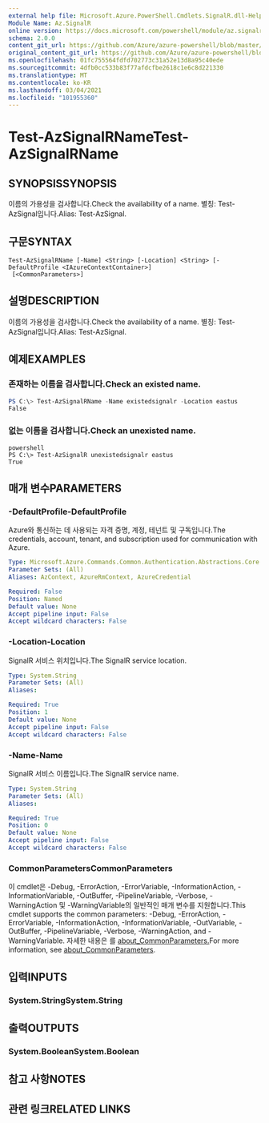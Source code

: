 ```yaml
---
external help file: Microsoft.Azure.PowerShell.Cmdlets.SignalR.dll-Help.xml
Module Name: Az.SignalR
online version: https://docs.microsoft.com/powershell/module/az.signalr/test-azsignalrname
schema: 2.0.0
content_git_url: https://github.com/Azure/azure-powershell/blob/master/src/SignalR/SignalR/help/Test-AzSignalRName.md
original_content_git_url: https://github.com/Azure/azure-powershell/blob/master/src/SignalR/SignalR/help/Test-AzSignalRName.md
ms.openlocfilehash: 01fc755564fdfd702773c31a52e13d8a95c40ede
ms.sourcegitcommit: 4dfb0cc533b83f77afdcfbe2618c1e6c8d221330
ms.translationtype: MT
ms.contentlocale: ko-KR
ms.lasthandoff: 03/04/2021
ms.locfileid: "101955360"
---
```

# <span data-ttu-id="7b1ef-101">Test-AzSignalRName</span><span class="sxs-lookup"><span data-stu-id="7b1ef-101">Test-AzSignalRName</span></span>

## <span data-ttu-id="7b1ef-102">SYNOPSIS</span><span class="sxs-lookup"><span data-stu-id="7b1ef-102">SYNOPSIS</span></span>
<span data-ttu-id="7b1ef-103">이름의 가용성을 검사합니다.</span><span class="sxs-lookup"><span data-stu-id="7b1ef-103">Check the availability of a name.</span></span> <span data-ttu-id="7b1ef-104">별칭: Test-AzSignal입니다.</span><span class="sxs-lookup"><span data-stu-id="7b1ef-104">Alias: Test-AzSignal.</span></span>

## <span data-ttu-id="7b1ef-105">구문</span><span class="sxs-lookup"><span data-stu-id="7b1ef-105">SYNTAX</span></span>

```
Test-AzSignalRName [-Name] <String> [-Location] <String> [-DefaultProfile <IAzureContextContainer>]
 [<CommonParameters>]
```

## <span data-ttu-id="7b1ef-106">설명</span><span class="sxs-lookup"><span data-stu-id="7b1ef-106">DESCRIPTION</span></span>
<span data-ttu-id="7b1ef-107">이름의 가용성을 검사합니다.</span><span class="sxs-lookup"><span data-stu-id="7b1ef-107">Check the availability of a name.</span></span> <span data-ttu-id="7b1ef-108">별칭: Test-AzSignal입니다.</span><span class="sxs-lookup"><span data-stu-id="7b1ef-108">Alias: Test-AzSignal.</span></span>

## <span data-ttu-id="7b1ef-109">예제</span><span class="sxs-lookup"><span data-stu-id="7b1ef-109">EXAMPLES</span></span>

### <span data-ttu-id="7b1ef-110">존재하는 이름을 검사합니다.</span><span class="sxs-lookup"><span data-stu-id="7b1ef-110">Check an existed name.</span></span>
```powershell
PS C:\> Test-AzSignalRName -Name existedsignalr -Location eastus
False
```

### <span data-ttu-id="7b1ef-111">없는 이름을 검사합니다.</span><span class="sxs-lookup"><span data-stu-id="7b1ef-111">Check an unexisted name.</span></span>
```
powershell
PS C:\> Test-AzSignalR unexistedsignalr eastus
True
```

## <span data-ttu-id="7b1ef-112">매개 변수</span><span class="sxs-lookup"><span data-stu-id="7b1ef-112">PARAMETERS</span></span>

### <span data-ttu-id="7b1ef-113">-DefaultProfile</span><span class="sxs-lookup"><span data-stu-id="7b1ef-113">-DefaultProfile</span></span>
<span data-ttu-id="7b1ef-114">Azure와 통신하는 데 사용되는 자격 증명, 계정, 테넌트 및 구독입니다.</span><span class="sxs-lookup"><span data-stu-id="7b1ef-114">The credentials, account, tenant, and subscription used for communication with Azure.</span></span>

```yaml
Type: Microsoft.Azure.Commands.Common.Authentication.Abstractions.Core.IAzureContextContainer
Parameter Sets: (All)
Aliases: AzContext, AzureRmContext, AzureCredential

Required: False
Position: Named
Default value: None
Accept pipeline input: False
Accept wildcard characters: False
```

### <span data-ttu-id="7b1ef-115">-Location</span><span class="sxs-lookup"><span data-stu-id="7b1ef-115">-Location</span></span>
<span data-ttu-id="7b1ef-116">SignalR 서비스 위치입니다.</span><span class="sxs-lookup"><span data-stu-id="7b1ef-116">The SignalR service location.</span></span>

```yaml
Type: System.String
Parameter Sets: (All)
Aliases:

Required: True
Position: 1
Default value: None
Accept pipeline input: False
Accept wildcard characters: False
```

### <span data-ttu-id="7b1ef-117">-Name</span><span class="sxs-lookup"><span data-stu-id="7b1ef-117">-Name</span></span>
<span data-ttu-id="7b1ef-118">SignalR 서비스 이름입니다.</span><span class="sxs-lookup"><span data-stu-id="7b1ef-118">The SignalR service name.</span></span>

```yaml
Type: System.String
Parameter Sets: (All)
Aliases:

Required: True
Position: 0
Default value: None
Accept pipeline input: False
Accept wildcard characters: False
```

### <span data-ttu-id="7b1ef-119">CommonParameters</span><span class="sxs-lookup"><span data-stu-id="7b1ef-119">CommonParameters</span></span>
<span data-ttu-id="7b1ef-120">이 cmdlet은 -Debug, -ErrorAction, -ErrorVariable, -InformationAction, -InformationVariable, -OutBuffer, -PipelineVariable, -Verbose, -WarningAction 및 -WarningVariable의 일반적인 매개 변수를 지원합니다.</span><span class="sxs-lookup"><span data-stu-id="7b1ef-120">This cmdlet supports the common parameters: -Debug, -ErrorAction, -ErrorVariable, -InformationAction, -InformationVariable, -OutVariable, -OutBuffer, -PipelineVariable, -Verbose, -WarningAction, and -WarningVariable.</span></span> <span data-ttu-id="7b1ef-121">자세한 내용은 를 [about_CommonParameters.](http://go.microsoft.com/fwlink/?LinkID=113216)</span><span class="sxs-lookup"><span data-stu-id="7b1ef-121">For more information, see [about_CommonParameters](http://go.microsoft.com/fwlink/?LinkID=113216).</span></span>

## <span data-ttu-id="7b1ef-122">입력</span><span class="sxs-lookup"><span data-stu-id="7b1ef-122">INPUTS</span></span>

### <span data-ttu-id="7b1ef-123">System.String</span><span class="sxs-lookup"><span data-stu-id="7b1ef-123">System.String</span></span>

## <span data-ttu-id="7b1ef-124">출력</span><span class="sxs-lookup"><span data-stu-id="7b1ef-124">OUTPUTS</span></span>

### <span data-ttu-id="7b1ef-125">System.Boolean</span><span class="sxs-lookup"><span data-stu-id="7b1ef-125">System.Boolean</span></span>

## <span data-ttu-id="7b1ef-126">참고 사항</span><span class="sxs-lookup"><span data-stu-id="7b1ef-126">NOTES</span></span>

## <span data-ttu-id="7b1ef-127">관련 링크</span><span class="sxs-lookup"><span data-stu-id="7b1ef-127">RELATED LINKS</span></span>

